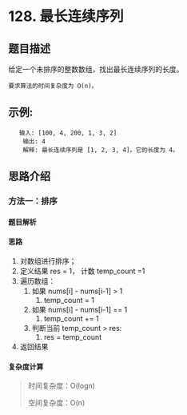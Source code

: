 # 128. 最长连续序列

## 题目描述

   给定一个未排序的整数数组，找出最长连续序列的长度。

    要求算法的时间复杂度为 O(n)。

## 示例:
```
   输入: [100, 4, 200, 1, 3, 2]
    输出: 4
    解释: 最长连续序列是 [1, 2, 3, 4]。它的长度为 4。
```

## 思路介绍

### 方法一：排序

#### 题目解析


#### 思路

1. 对数组进行排序；
2. 定义结果 res = 1， 计数 temp_count =1
3. 遍历数组：
   1. 如果 nums[i] - nums[i-1] > 1 
      1. temp_count = 1
   2. 如果 nums[i] - nums[i-1] == 1
      1. temp_count += 1
   3. 判断当前 temp_count > res:
      1. res = temp_count
4. 返回结果

   
#### 复杂度计算

> 时间复杂度：O(logn)
>  
> 空间复杂度：O(n)

